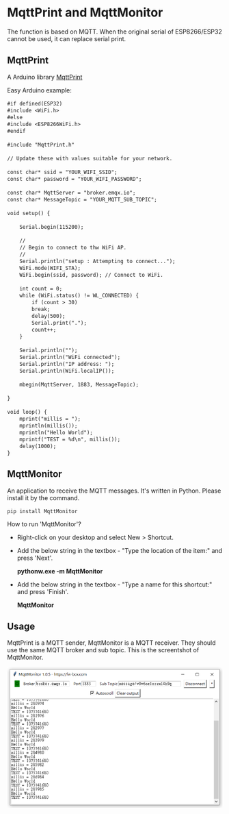MqttPrint and MqttMonitor
=========================
The function is based on MQTT. When the original serial of ESP8266/ESP32 cannot be used, it can replace serial print.


MqttPrint
---------
A Arduino library
[MqttPrint](https://github.com/fw-box/MqttPrint)

Easy Arduino example:

    #if defined(ESP32)
    #include <WiFi.h>
    #else
    #include <ESP8266WiFi.h>
    #endif

    #include "MqttPrint.h"

    // Update these with values suitable for your network.

    const char* ssid = "YOUR_WIFI_SSID";
    const char* password = "YOUR_WIFI_PASSWORD";

    const char* MqttServer = "broker.emqx.io";
    const char* MessageTopic = "YOUR_MQTT_SUB_TOPIC";

    void setup() {

        Serial.begin(115200);
        
        //
        // Begin to connect to thw WiFi AP.
        //
        Serial.println("setup : Attempting to connect...");
        WiFi.mode(WIFI_STA);
        WiFi.begin(ssid, password); // Connect to WiFi.

        int count = 0;
        while (WiFi.status() != WL_CONNECTED) {
            if (count > 30)
            break;
            delay(500);
            Serial.print(".");
            count++;
        }

        Serial.println("");
        Serial.println("WiFi connected");
        Serial.println("IP address: ");
        Serial.println(WiFi.localIP());
        
        mbegin(MqttServer, 1883, MessageTopic);

    }

    void loop() {
        mprint("millis = ");
        mprintln(millis());
        mprintln("Hello World");
        mprintf("TEST = %d\n", millis());
        delay(1000);
    }


MqttMonitor
-----------
An application to receive the MQTT messages. It's written in Python. Please install it by the command.

    pip install MqttMonitor

How to run 'MqttMonitor'?
- Right-click on your desktop and select New > Shortcut.
- Add the below string in the textbox - "Type the location of the item:" and press 'Next'.

    **pythonw.exe -m MqttMonitor**

- Add the below string in the textbox - "Type a name for this shortcut:" and press 'Finish'.

    **MqttMonitor**


Usage
-----
MqttPrint is a MQTT sender, MqttMonitor is a MQTT receiver. They should use the same MQTT broker and sub topic.
This is the screentshot of MqttMonitor.

![alt screenshot](https://github.com/fw-box/MqttPrint/blob/main/screenshot.png?raw=true)
